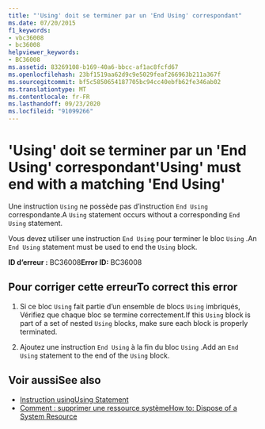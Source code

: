 ```yaml
---
title: "'Using' doit se terminer par un 'End Using' correspondant"
ms.date: 07/20/2015
f1_keywords:
- vbc36008
- bc36008
helpviewer_keywords:
- BC36008
ms.assetid: 83269108-b169-40a6-bbcc-af1ac8fcfd67
ms.openlocfilehash: 23bf1519aa62d9c9e5029feaf266963b211a367f
ms.sourcegitcommit: bf5c5850654187705bc94cc40ebfb62fe346ab02
ms.translationtype: MT
ms.contentlocale: fr-FR
ms.lasthandoff: 09/23/2020
ms.locfileid: "91099266"
---
```

# <a name="using-must-end-with-a-matching-end-using"></a><span data-ttu-id="b0c1c-102">'Using' doit se terminer par un 'End Using' correspondant</span><span class="sxs-lookup"><span data-stu-id="b0c1c-102">'Using' must end with a matching 'End Using'</span></span>

<span data-ttu-id="b0c1c-103">Une instruction `Using` ne possède pas d’instruction `End Using` correspondante.</span><span class="sxs-lookup"><span data-stu-id="b0c1c-103">A `Using` statement occurs without a corresponding `End Using` statement.</span></span>  
  
 <span data-ttu-id="b0c1c-104">Vous devez utiliser une instruction `End Using` pour terminer le bloc `Using` .</span><span class="sxs-lookup"><span data-stu-id="b0c1c-104">An `End Using` statement must be used to end the `Using` block.</span></span>  
  
 <span data-ttu-id="b0c1c-105">**ID d’erreur :** BC36008</span><span class="sxs-lookup"><span data-stu-id="b0c1c-105">**Error ID:** BC36008</span></span>  
  
## <a name="to-correct-this-error"></a><span data-ttu-id="b0c1c-106">Pour corriger cette erreur</span><span class="sxs-lookup"><span data-stu-id="b0c1c-106">To correct this error</span></span>  
  
1. <span data-ttu-id="b0c1c-107">Si ce bloc `Using` fait partie d’un ensemble de blocs `Using` imbriqués, Vérifiez que chaque bloc se termine correctement.</span><span class="sxs-lookup"><span data-stu-id="b0c1c-107">If this `Using` block is part of a set of nested `Using` blocks, make sure each block is properly terminated.</span></span>  
  
2. <span data-ttu-id="b0c1c-108">Ajoutez une instruction `End Using` à la fin du bloc `Using` .</span><span class="sxs-lookup"><span data-stu-id="b0c1c-108">Add an `End Using` statement to the end of the `Using` block.</span></span>  
  
## <a name="see-also"></a><span data-ttu-id="b0c1c-109">Voir aussi</span><span class="sxs-lookup"><span data-stu-id="b0c1c-109">See also</span></span>

- [<span data-ttu-id="b0c1c-110">Instruction using</span><span class="sxs-lookup"><span data-stu-id="b0c1c-110">Using Statement</span></span>](../language-reference/statements/using-statement.md)
- [<span data-ttu-id="b0c1c-111">Comment : supprimer une ressource système</span><span class="sxs-lookup"><span data-stu-id="b0c1c-111">How to: Dispose of a System Resource</span></span>](../programming-guide/language-features/control-flow/how-to-dispose-of-a-system-resource.md)
